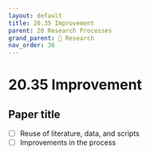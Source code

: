 ```yaml
---
layout: default
title: 20.35 Improvement
parent: 20 Research Processes
grand_parent: 🔎 Research
nav_order: 36
---
```


# 20.35 Improvement

## Paper title

- [ ] Reuse of literature, data, and scripts
- [ ] Improvements in the process